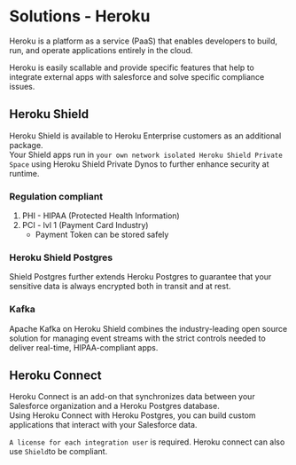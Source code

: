 # Solutions - Heroku

Heroku is a platform as a service (PaaS) that enables developers to build, run, and operate applications entirely in the cloud.

Heroku is easily scallable and provide specific features that help to integrate external apps with salesforce and solve specific compliance issues.


## Heroku Shield
Heroku Shield is available to Heroku Enterprise customers as an additional package.\
Your Shield apps run in `your own network isolated Heroku Shield Private Space` using Heroku Shield Private Dynos to further enhance security at runtime.
### Regulation compliant 
 1. PHI - HIPAA (Protected Health Information)
 2. PCI - lvl 1 (Payment Card Industry)
    - Payment Token can be stored safely

### Heroku Shield Postgres
Shield Postgres further extends Heroku Postgres to guarantee that your sensitive data is always encrypted both in transit and at rest.

### Kafka
Apache Kafka on Heroku Shield combines the industry-leading open source solution for managing event streams with the strict controls needed to deliver real-time, HIPAA-compliant apps.

## Heroku Connect

Heroku Connect is an add-on that synchronizes data between your Salesforce organization and a Heroku Postgres database.\
Using Heroku Connect with Heroku Postgres, you can build custom applications that interact with your Salesforce data.

`A license for each integration user` is required.
Heroku connect can also use `Shield`to be compliant.